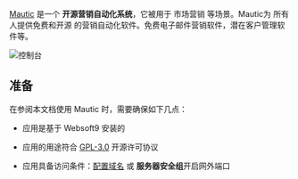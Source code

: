 [Mautic](https://www.mautic.org/) 是一个 **开源营销自动化系统**，它被用于 市场营销  等场景。Mautic为 所有人提供免费和开源 的营销自动化软件。免费电子邮件营销软件，潜在客户管理软件等。


![控制台](https://libs.websoft9.com/Websoft9/DocsPicture/zh/mautic/mautic-gui-websoft9.jpg)


## 准备

在参阅本文档使用 Mautic 时，需要确保如下几点：

- 应用是基于 Websoft9 安装的

- 应用的用途符合 [GPL-3.0](https://opensource.org/licenses/GPL-3.0) 开源许可协议

- 应用具备访问条件：[配置域名](./domain-set) 或 **服务器安全组**开启网外端口